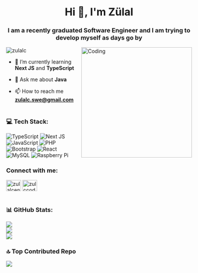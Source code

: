<h1 align="center">Hi 👋, I'm Zülal</h1>
<h3 align="center">I am a recently graduated Software Engineer and I am trying to develop myself as days go by </h3>
<img align="right" alt="Coding" width="300" src="https://steamuserimages-a.akamaihd.net/ugc/1631947648964785474/81CBA15178466DD47195A239232202E78987B714/?imw=637&imh=358&ima=fit&impolicy=Letterbox&imcolor=%23000000&letterbox=true">

<p align="left"> <img src="https://komarev.com/ghpvc/?username=zulalc&label=Profile%20views&color=0e75b6&style=flat" alt="zulalc" /> </p>

- 🌱 I’m currently learning **Next JS** and **TypeScript**

- 💬 Ask me about **Java**

- 📫 How to reach me **zulalc.swe@gmail.com**

# <h3 align="left">💻 Tech Stack:</h3>
![TypeScript](https://img.shields.io/badge/typescript-%23007ACC.svg?style=for-the-badge&logo=typescript&logoColor=white) ![Next JS](https://img.shields.io/badge/Next-black?style=for-the-badge&logo=next.js&logoColor=white) ![JavaScript](https://img.shields.io/badge/javascript-%23323330.svg?style=for-the-badge&logo=javascript&logoColor=%23F7DF1E) ![PHP](https://img.shields.io/badge/php-%23777BB4.svg?style=for-the-badge&logo=php&logoColor=white)  ![Bootstrap](https://img.shields.io/badge/bootstrap-%238511FA.svg?style=for-the-badge&logo=bootstrap&logoColor=white) ![React](https://img.shields.io/badge/react-%2320232a.svg?style=for-the-badge&logo=react&logoColor=%2361DAFB) ![MySQL](https://img.shields.io/badge/mysql-4479A1.svg?style=for-the-badge&logo=mysql&logoColor=white) ![Raspberry Pi](https://img.shields.io/badge/-RaspberryPi-C51A4A?style=for-the-badge&logo=Raspberry-Pi)


<h3 align="left">Connect with me:</h3>
<p align="left">
<a href="https://linkedin.com/in/zulalcengiz" target="blank"><img align="center" src="https://raw.githubusercontent.com/rahuldkjain/github-profile-readme-generator/master/src/images/icons/Social/linked-in-alt.svg" alt="zulalcengiz" height="30" width="40" /></a>
<a href="https://www.leetcode.com/zulccoding" target="blank"><img align="center" src="https://raw.githubusercontent.com/rahuldkjain/github-profile-readme-generator/master/src/images/icons/Social/leet-code.svg" alt="zulccoding" height="30" width="40" /></a>
</p>


# <h3 align="left">📊 GitHub Stats: </h3>
![](https://github-readme-stats.vercel.app/api?username=zulalc&theme=highcontrast&hide_border=false&include_all_commits=true&count_private=true)<br/>
![](https://github-readme-streak-stats.herokuapp.com/?user=zulalc&theme=highcontrast&hide_border=false)<br/>
![](https://github-readme-stats.vercel.app/api/top-langs/?username=zulalc&theme=highcontrast&hide_border=false&include_all_commits=true&count_private=true&layout=compact)


### 🔝 Top Contributed Repo
![](https://github-contributor-stats.vercel.app/api?username=zulalc&limit=5&theme=dark&combine_all_yearly_contributions=true)

<!-- Created with GPRM ( https://gprm.itsvg.in ) -->
